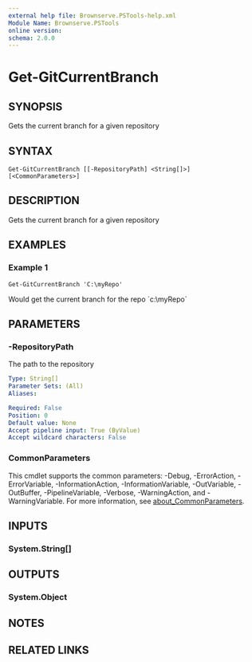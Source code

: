 ```yaml
---
external help file: Brownserve.PSTools-help.xml
Module Name: Brownserve.PSTools
online version:
schema: 2.0.0
---
```


# Get-GitCurrentBranch

## SYNOPSIS
Gets the current branch for a given repository

## SYNTAX

```
Get-GitCurrentBranch [[-RepositoryPath] <String[]>] [<CommonParameters>]
```

## DESCRIPTION
Gets the current branch for a given repository

## EXAMPLES

### Example 1
```
Get-GitCurrentBranch 'C:\myRepo'
```

Would get the current branch for the repo \`c:\myRepo\`

## PARAMETERS

### -RepositoryPath
The path to the repository

```yaml
Type: String[]
Parameter Sets: (All)
Aliases:

Required: False
Position: 0
Default value: None
Accept pipeline input: True (ByValue)
Accept wildcard characters: False
```

### CommonParameters
This cmdlet supports the common parameters: -Debug, -ErrorAction, -ErrorVariable, -InformationAction, -InformationVariable, -OutVariable, -OutBuffer, -PipelineVariable, -Verbose, -WarningAction, and -WarningVariable. For more information, see [about_CommonParameters](http://go.microsoft.com/fwlink/?LinkID=113216).

## INPUTS

### System.String[]
## OUTPUTS

### System.Object
## NOTES

## RELATED LINKS
